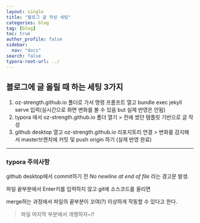 ```yaml
---
layout: single
title: "블로그 글 작성 세팅"
categories: blog
tag: [blog]
toc: true
author_profile: false
sidebar:
  nav: "docs"
search: false
typora-root-url: ../
---
```


## 블로그에 글 올릴 때 하는 세팅 3가지



1.  oz-strength.github.io 폴더로 가서 명령 프롬프트 열고 bundle exec jekyll serve 입력(실시간으로 화면 변화를 볼 수 있음 but 실제 반영은 안됨)
2. typora 에서 oz-strength.github.io 폴더 열기 >  전에 썼던 템플릿 기반으로 글 작성
3. github desktop 열고 oz-strength.github.io 리포지토리 연결  > 변화를 감지해서 master브랜치에 커밋 및 push origin 하기 (실제 반영 완료) 

---

### typora 주의사항

github desktop에서  commit하기 전 _No newline at end of file_ 라는 경고문 발생.

파일 끝부분에서 Enter키를 입력하지 않고 git에 소스코드를 올리면

merge하는 과정에서 파일의 끝부분이 꼬여(?) 이상하게 작동할 수 있다고 한다. 

> 파일 마지막 부분에서 개행하자~!!





